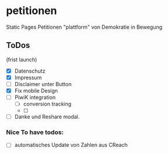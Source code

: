 # petitionen
Static Pages Petitionen "plattform" von Demokratie in Bewegung


## ToDos
(frist launch)

 - [x] Datenschutz
 - [x] Impressum
 - [ ] Disclaimer unter Button
 - [x] Fix mobile Design
 - [ ] PiwiK integration
    - [ ] conversion tracking
    - [ ] 
 - [ ] Danke und Reshare modal.

### Nice To have todos:

 - [ ] automatisches Update von Zahlen aus CReach

